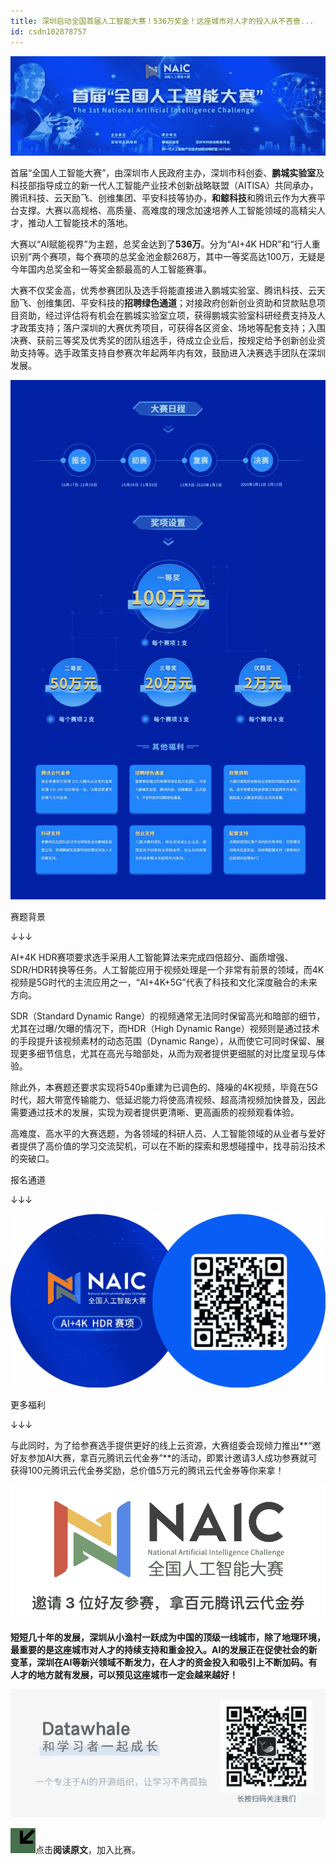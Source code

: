 ```yaml
---
title: 深圳启动全国首届人工智能大赛！536万奖金！这座城市对人才的投入从不吝啬...
id: csdn102878757
---
```


![640?wx_fmt=other](../img/b3470848aad28605720abcfbe460f7ff.png)

首届“全国人工智能大赛”，由深圳市人民政府主办，深圳市科创委、**鹏城实验室**及科技部指导成立的新一代人工智能产业技术创新战略联盟（AITISA）共同承办，腾讯科技、云天励飞、创维集团、平安科技等协办，**和鲸科技**和腾讯云作为大赛平台支撑。大赛以高规格、高质量、高难度的理念加速培养人工智能领域的高精尖人才，推动人工智能技术的落地。

大赛以“AI赋能视界”为主题，总奖金达到了**536万**。分为“AI+4K HDR”和“行人重识别”两个赛项，每个赛项的总奖金池金额268万，其中一等奖高达100万，无疑是今年国内总奖金和一等奖金额最高的人工智能赛事。

大赛不仅奖金高，优秀参赛团队及选手将能直接进入鹏城实验室、腾讯科技、云天励飞、创维集团、平安科技的**招聘绿色通道**；对接政府创新创业资助和贷款贴息项目资助，经过评估将有机会在鹏城实验室立项，获得鹏城实验室科研经费支持及人才政策支持；落户深圳的大赛优秀项目，可获得各区资金、场地等配套支持；入围决赛、获前三等奖及优秀奖的团队组选手，待成立企业后，按规定给予创新创业资助支持等。选手政策支持自参赛次年起两年内有效，鼓励进入决赛选手团队在深圳发展。

![640?wx_fmt=jpeg](../img/58f542370bf3b3d29ea913c56e0a4cde.png)

赛题背景

↓↓↓

AI+4K HDR赛项要求选手采用人工智能算法来完成四倍超分、画质增强、SDR/HDR转换等任务。人工智能应用于视频处理是一个非常有前景的领域，而4K视频是5G时代的主流应用之一，“AI+4K+5G”代表了科技和文化深度融合的未来方向。

SDR（Standard Dynamic Range）的视频通常无法同时保留高光和暗部的细节，尤其在过曝/欠曝的情况下，而HDR（High Dynamic Range）视频则是通过技术的手段提升该视频素材的动态范围（Dynamic Range），从而使它可同时保留、展现更多细节信息，尤其在高光与暗部处，从而为观者提供更细腻的对比度呈现与体验。

除此外，本赛题还要求实现将540p重建为已调色的、降噪的4K视频，毕竟在5G时代，超大带宽传输能力、低延迟能力将使高清视频、超高清视频加快普及，因此需要通过技术的发展，实现为观者提供更清晰、更高画质的视频观看体验。

高难度、高水平的大赛选题，为各领域的科研人员、人工智能领域的从业者与爱好者提供了高价值的学习交流契机，可以在不断的探索和思想碰撞中，找寻前沿技术的突破口。

报名通道

↓↓↓

![640?wx_fmt=png](../img/d42ddffe31ac2a80473a9ffcd0275f29.png)

更多福利

↓↓↓

与此同时，为了给参赛选手提供更好的线上云资源，大赛组委会现倾力推出**“邀好友参加AI大赛，拿百元腾讯云代金券”**的活动，即累计邀请3人成功参赛就可获得100元腾讯云代金券奖励，总价值5万元的腾讯云代金券等你来拿！

![640?wx_fmt=png](../img/d0db1be00738472421b99d5253a36a84.png)

**短短几十年的发展，深圳从小渔村一跃成为中国的顶级一线城市，除了地理环境，最重要的是这座城市对人才的持续支持和重金投入。AI的发展正在促使社会的新变革，深圳在AI等新兴领域不断发力，在人才的资金投入和吸引上不断加码。有人才的地方就有发展，可以预见这座城市一定会越来越好！**

![640?wx_fmt=other](../img/87cd3bf7c783f87f52080d88638afb5d.png)

![640?wx_fmt=gif](../img/71943e015d6136d7b7a05ff83b7d7f7f.png)点击**阅读原文**，加入比赛。